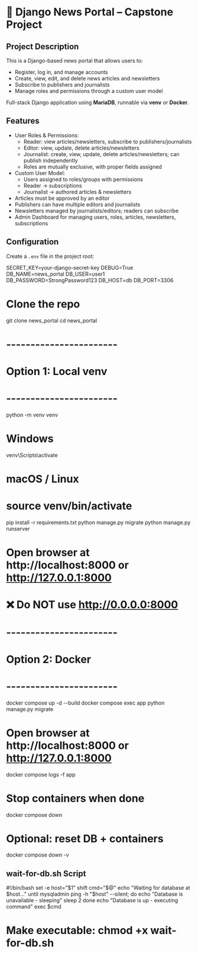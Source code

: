 # 📰 Django News Portal – Capstone Project

## Project Description
This is a Django-based news portal that allows users to:
- Register, log in, and manage accounts
- Create, view, edit, and delete news articles and newsletters
- Subscribe to publishers and journalists
- Manage roles and permissions through a custom user model

Full-stack Django application using **MariaDB**, runnable via **venv** or **Docker**.

## Features
- User Roles & Permissions:
  - Reader: view articles/newsletters, subscribe to publishers/journalists
  - Editor: view, update, delete articles/newsletters
  - Journalist: create, view, update, delete articles/newsletters; can publish independently
  - Roles are mutually exclusive, with proper fields assigned
- Custom User Model:
  - Users assigned to roles/groups with permissions
  - Reader → subscriptions
  - Journalist → authored articles & newsletters
- Articles must be approved by an editor
- Publishers can have multiple editors and journalists
- Newsletters managed by journalists/editors; readers can subscribe
- Admin Dashboard for managing users, roles, articles, newsletters, subscriptions

## Configuration
Create a `.env` file in the project root:

SECRET_KEY=your-django-secret-key
DEBUG=True
DB_NAME=news_portal
DB_USER=user1
DB_PASSWORD=StrongPassword123
DB_HOST=db
DB_PORT=3306

# Clone the repo
git clone <your-repo-url> news_portal
cd news_portal

# -----------------------
# Option 1: Local venv
# -----------------------
python -m venv venv
# Windows
venv\Scripts\activate
# macOS / Linux
# source venv/bin/activate
pip install -r requirements.txt
python manage.py migrate
python manage.py runserver
# Open browser at http://localhost:8000 or http://127.0.0.1:8000
# ❌ Do NOT use http://0.0.0.0:8000

# -----------------------
# Option 2: Docker
# -----------------------
docker compose up -d --build
docker compose exec app python manage.py migrate
# Open browser at http://localhost:8000 or http://127.0.0.1:8000
docker compose logs -f app
# Stop containers when done
docker compose down
# Optional: reset DB + containers
docker compose down -v

## wait-for-db.sh Script
#!/bin/bash
set -e
host="$1"
shift
cmd="$@"
echo "Waiting for database at $host..."
until mysqladmin ping -h "$host" --silent; do
  echo "Database is unavailable - sleeping"
  sleep 2
done
echo "Database is up - executing command"
exec $cmd
# Make executable: chmod +x wait-for-db.sh
